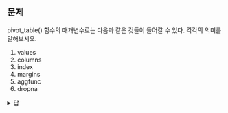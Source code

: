 ## 문제
pivot_table() 함수의 매개변수로는 다음과 같은 것들이 들어갈 수 있다.
각각의 의미를 말해보시오.
1. values
2. columns
3. index
4. margins
5. aggfunc
6. dropna

<details>
<summary> 답 </summary>
<div markdown="1">

## 답
1. 연산이 될 값들
2. 컬럼 키 지정
3. 인덱스 키 지정
4. margins=True로 설정할 경우 상위 컬럼의 합계가 구해진다.
5. 연산 방식 지정! 피벗 테이블은 기본적으로 평균값을 구하는 연산을 하므로 다른 연산을 하고 싶다면 aggfunc에 함수 이름을 대응시킨다.
6. 널값 삭제할 것인지에 관한! 피벗 테이블은 기본적으로 결측값이 있는 경우 제외시킨다. -> 포함하고 싶다면 dropna=False로 지정

</div>
</details>
